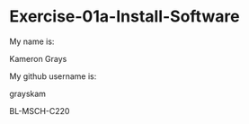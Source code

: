# Exercise-01a-Install-Software
My name is:

Kameron Grays

My github username is:

grayskam

BL-MSCH-C220
